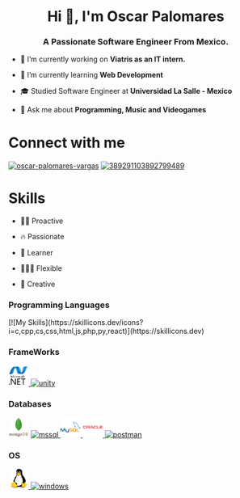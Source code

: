 <h1 align="center">Hi 👋, I'm Oscar Palomares</h1>
<h3 align="center">A Passionate Software Engineer From Mexico.</h3>

- 🔭 I’m currently working on **Viatris as an IT intern.**

- 🌱 I’m currently learning **Web Development**

- 🎓 Studied Software Engineer at **Universidad La Salle - Mexico**

- 💬 Ask me about **Programming, Music and Videogames**


<h1 align="left">Connect with me</h1>
<p align="left">
<a href="https://linkedin.com/in/oscar-palomares-vargas" target="blank"><img align="center" src="https://raw.githubusercontent.com/rahuldkjain/github-profile-readme-generator/master/src/images/icons/Social/linked-in-alt.svg" alt="oscar-palomares-vargas" height="30" width="40" /></a>
<a href="https://discord.gg/389291103892799489" target="blank"><img align="center" src="https://raw.githubusercontent.com/rahuldkjain/github-profile-readme-generator/master/src/images/icons/Social/discord.svg" alt="389291103892799489" height="30" width="40" /></a>
</p>

<h1 align="left">Skills</h1>

- 🏃🏻 Proactive

- 🔥 Passionate

- 📕 Learner

- 🧘🏻‍♂️ Flexible

- 🧠 Creative

<h3 align="left">Programming Languages</h3>
[![My Skills](https://skillicons.dev/icons?i=c,cpp,cs,css,html,js,php,py,react)](https://skillicons.dev)


<h3 align = "left">FrameWorks</h3>
<a href="https://dotnet.microsoft.com/" target="_blank" rel="noreferrer"> <img src="https://raw.githubusercontent.com/devicons/devicon/master/icons/dot-net/dot-net-original-wordmark.svg" alt="dotnet" width="40" height="40"/> </a>
<a href="https://unity.com/" target="_blank" rel="noreferrer"> <img src="https://www.vectorlogo.zone/logos/unity3d/unity3d-icon.svg" alt="unity" width="40" height="40"/> </a> </p>

  
<h3 align="left">Databases</h3>
<p align="left"<a href="https://www.mongodb.com/" target="_blank" rel="noreferrer"> <img src="https://raw.githubusercontent.com/devicons/devicon/master/icons/mongodb/mongodb-original-wordmark.svg" alt="mongodb" width="40" height="40"/> </a> <a href="https://www.microsoft.com/en-us/sql-server" target="_blank" rel="noreferrer"> <img src="https://www.svgrepo.com/show/303229/microsoft-sql-server-logo.svg" alt="mssql" width="40" height="40"/> </a> <a href="https://www.mysql.com/" target="_blank" rel="noreferrer"> <img src="https://raw.githubusercontent.com/devicons/devicon/master/icons/mysql/mysql-original-wordmark.svg" alt="mysql" width="40" height="40"/> </a> <a href="https://www.oracle.com/" target="_blank" rel="noreferrer"> <img src="https://raw.githubusercontent.com/devicons/devicon/master/icons/oracle/oracle-original.svg" alt="oracle" width="40" height="40"/> </a>  <a href="https://postman.com" target="_blank" rel="noreferrer"> <img src="https://www.vectorlogo.zone/logos/getpostman/getpostman-icon.svg" alt="postman" width="40" height="40"/> </a> </p>


<h3 align = "left">OS</h3>
<p align = "left"> <a href="https://www.linux.org/" target="_blank" rel="noreferrer"> <img src="https://raw.githubusercontent.com/devicons/devicon/master/icons/linux/linux-original.svg" alt="linux" width="40" height="40"/> </a>
<a href = "https://www.microsoft.com/es-mx/windows" target = "_blank" rel = "noreferrer"> <img src = "https://raw.githubusercontent.com/devicons/devicon/master/icons/windows/windows-original.svg" alt = "windows" width="40" height="40"> </a>
</p>

